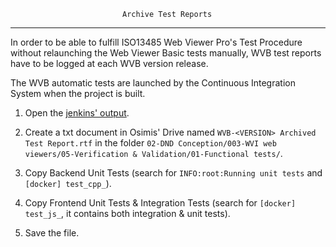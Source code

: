                              Archive Test Reports
-------------------------------------------------------------------------------

In order to be able to fulfill ISO13485 Web Viewer Pro's Test Procedure without
relaunching the Web Viewer Basic tests manually, WVB test reports have to be
logged at each WVB version release.

The WVB automatic tests are launched by the Continuous Integration System when
the project is built.

1.  Open the [jenkins' output](http://jenkins2.osidev.net/job/osimisWebViewer/job/master/lastBuild/consoleFull).

2.  Create a txt document in Osimis' Drive named
    `WVB-<VERSION> Archived Test Report.rtf` in the folder 
    `02-DND Conception/003-WVI web viewers/05-Verification & Validation/01-Functional tests/`.

3.  Copy Backend Unit Tests (search for `INFO:root:Running unit tests` and
    `[docker] test_cpp_`).

4.  Copy Frontend Unit Tests & Integration Tests (search for
    `[docker] test_js_`, it contains both integration & unit tests).

5.  Save the file.